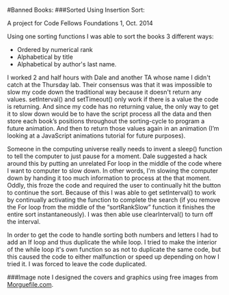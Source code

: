 #Banned Books:
###Sorted Using Insertion Sort:

A project for Code Fellows Foundations 1, Oct. 2014

Using one sorting functions I was able to sort the books 3 different ways:
* Ordered by numerical rank
* Alphabetical by title
* Alphabetical by author's last name.

I worked 2 and half hours with Dale and another TA whose name I didn't catch at the Thursday lab. Their consensus was that it was impossible to slow my code down the traditional way because it doesn't return any values. setInterval() and setTimeout() only work if there is a value the code is returning. And since my code has no returning value, the only way to get it to slow down would be to have the script process all the data and then store each book’s positions throughout the sorting-cycle to program a future animation. And then to return those values again in an animation (I’m looking at a JavaScript animations tutorial for future purposes).

Someone in the computing universe really needs to invent a sleep() function to tell the computer to just pause for a moment. Dale suggested a hack around this by putting an unrelated For loop in the middle of the code where I want to computer to slow down. In other words, I'm slowing the computer down by handing it too much information to process at the that moment. Oddly, this froze the code and required the user to continually hit the button to continue the sort. Because of this I was able to get setInterval() to work by continually activating the function to complete the search (if you remove the For loop from the middle of the “sortRankSlow” function it finishes the entire sort instantaneously). I was then able use clearInterval() to turn off the interval.

In order to get the code to handle sorting both numbers and letters I had to add an If loop and thus duplicate the while loop. I tried to make the interior of the while loop it's own function so as not to duplicate the same code, but this caused the code to either malfunction or speed up depending on how I tried it. I was forced to leave the code duplicated.

###Image note
I designed the covers and graphics using free images from [Morguefile.com](http://www.morguefile.com/).
